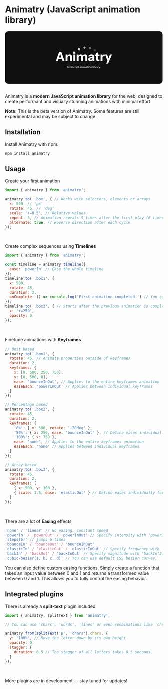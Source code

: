 # Animatry (JavaScript animation library)

<svg width="1200px" style="max-width: 100%" viewBox="0 0 1200 400" fill="none" xmlns="http://www.w3.org/2000/svg">
<rect width="1200" height="400" rx="25" fill="#101010"/>
<path d="M387.304 226.566L412.072 157.446H424.744L401.992 226.566H387.304ZM437.992 226.566L415.336 157.446H428.584L453.352 226.566H437.992ZM400.36 199.782H439.144V211.302H400.36V199.782ZM461.448 226.566V177.606H475.56V189.126H475.848V226.566H461.448ZM495.528 226.566V196.23C495.528 193.542 494.824 191.526 493.416 190.182C492.072 188.838 490.088 188.166 487.464 188.166C485.224 188.166 483.208 188.678 481.416 189.702C479.688 190.726 478.312 192.134 477.288 193.926C476.328 195.718 475.848 197.83 475.848 200.262L474.6 188.454C476.2 184.87 478.536 182.022 481.608 179.91C484.744 177.734 488.584 176.646 493.128 176.646C498.568 176.646 502.728 178.182 505.608 181.254C508.488 184.262 509.927 188.326 509.927 193.446V226.566H495.528ZM520.323 226.566V177.606H534.723V226.566H520.323ZM519.843 171.078V155.526H535.203V171.078H519.843ZM546.198 226.566V177.606H560.31V189.126H560.598V226.566H546.198ZM579.126 226.566V195.462C579.126 192.966 578.454 191.142 577.11 189.99C575.83 188.774 574.006 188.166 571.638 188.166C569.59 188.166 567.702 188.646 565.974 189.606C564.31 190.502 562.998 191.814 562.038 193.542C561.078 195.206 560.598 197.19 560.598 199.494L559.35 188.454C560.95 184.87 563.254 182.022 566.262 179.91C569.334 177.734 573.014 176.646 577.302 176.646C582.422 176.646 586.39 178.086 589.206 180.966C592.086 183.846 593.526 187.462 593.526 191.814V226.566H579.126ZM612.054 226.566V195.462C612.054 192.966 611.382 191.142 610.038 189.99C608.758 188.774 606.934 188.166 604.566 188.166C602.518 188.166 600.63 188.646 598.902 189.606C597.238 190.502 595.926 191.814 594.966 193.542C594.006 195.206 593.526 197.19 593.526 199.494L591.318 188.454C592.918 184.87 595.286 182.022 598.422 179.91C601.622 177.734 605.462 176.646 609.942 176.646C615.254 176.646 619.318 178.15 622.134 181.158C625.014 184.102 626.454 187.974 626.454 192.774V226.566H612.054ZM667.014 226.566C666.63 225.158 666.342 223.654 666.15 222.054C666.022 220.454 665.958 218.598 665.958 216.486H665.574V193.35C665.574 191.366 664.902 189.83 663.558 188.742C662.278 187.59 660.358 187.014 657.798 187.014C655.366 187.014 653.414 187.43 651.942 188.262C650.534 189.094 649.606 190.31 649.158 191.91H635.43C636.07 187.494 638.342 183.846 642.246 180.966C646.15 178.086 651.494 176.646 658.278 176.646C665.318 176.646 670.694 178.214 674.406 181.35C678.118 184.486 679.974 188.998 679.974 194.886V216.486C679.974 218.086 680.07 219.718 680.262 221.382C680.518 222.982 680.902 224.71 681.414 226.566H667.014ZM649.926 227.526C645.062 227.526 641.19 226.31 638.31 223.878C635.43 221.382 633.99 218.086 633.99 213.99C633.99 209.446 635.686 205.798 639.078 203.046C642.534 200.23 647.334 198.406 653.478 197.574L667.782 195.558V203.91L655.878 205.734C653.318 206.118 651.43 206.822 650.214 207.846C648.998 208.87 648.39 210.278 648.39 212.07C648.39 213.67 648.966 214.886 650.118 215.718C651.27 216.55 652.806 216.966 654.726 216.966C657.734 216.966 660.294 216.166 662.406 214.566C664.518 212.902 665.574 210.982 665.574 208.806L666.918 216.486C665.51 220.134 663.366 222.886 660.486 224.742C657.606 226.598 654.086 227.526 649.926 227.526ZM710.898 227.622C704.626 227.622 699.954 226.118 696.882 223.11C693.874 220.038 692.37 215.398 692.37 209.19V166.662L706.77 161.286V209.67C706.77 211.846 707.378 213.478 708.594 214.566C709.81 215.654 711.698 216.198 714.258 216.198C715.218 216.198 716.114 216.102 716.946 215.91C717.778 215.718 718.61 215.494 719.442 215.238V226.182C718.61 226.63 717.426 226.982 715.89 227.238C714.418 227.494 712.754 227.622 710.898 227.622ZM683.25 188.55V177.606H719.442V188.55H683.25ZM728.073 226.566V177.606H742.185V189.126H742.473V226.566H728.073ZM742.473 201.03L741.225 189.414C742.377 185.254 744.265 182.086 746.889 179.91C749.513 177.734 752.777 176.646 756.681 176.646C757.897 176.646 758.793 176.774 759.369 177.03V190.47C759.049 190.342 758.601 190.278 758.025 190.278C757.449 190.214 756.745 190.182 755.913 190.182C751.305 190.182 747.913 191.014 745.737 192.678C743.561 194.278 742.473 197.062 742.473 201.03ZM770.6 246.246L784.136 216.294L786.632 212.166L799.304 177.606H814.664L785 246.246H770.6ZM780.968 225.606L762.152 177.606H777.704L793.16 221.382L780.968 225.606Z" fill="white"/>
<rect x="559.018" y="126.953" width="15" height="15" transform="rotate(20 559.018 126.953)" fill="white" fill-opacity="0.8"/>
<rect x="604.574" y="114" width="15" height="15" transform="rotate(40 604.574 114)" fill="white" fill-opacity="0.6"/>
<rect x="650.245" y="117.321" width="15" height="15" transform="rotate(60 650.245 117.321)" fill="white" fill-opacity="0.4"/>
<rect x="689.585" y="136.878" width="15" height="15" transform="rotate(80 689.585 136.878)" fill="white" fill-opacity="0.2"/>
<path d="M473.82 280.2C473.313 280.2 472.827 280.16 472.36 280.08C471.893 280.013 471.553 279.927 471.34 279.82V278.02C471.633 278.14 471.987 278.24 472.4 278.32C472.813 278.4 473.233 278.44 473.66 278.44C474.54 278.44 475.2 278.26 475.64 277.9C476.093 277.527 476.32 276.94 476.32 276.14V265.6H478.44V276.22C478.44 277.553 478.047 278.553 477.26 279.22C476.473 279.873 475.327 280.2 473.82 280.2ZM487.413 280C487.346 279.747 487.299 279.467 487.273 279.16C487.259 278.853 487.253 278.48 487.253 278.04H487.153V273.18C487.153 272.527 486.986 272.04 486.653 271.72C486.333 271.387 485.819 271.22 485.113 271.22C484.433 271.22 483.886 271.353 483.473 271.62C483.073 271.887 482.839 272.267 482.773 272.76H480.793C480.886 271.8 481.319 271.033 482.093 270.46C482.866 269.887 483.899 269.6 485.193 269.6C486.526 269.6 487.526 269.913 488.193 270.54C488.859 271.153 489.193 272.06 489.193 273.26V278.04C489.193 278.347 489.213 278.66 489.253 278.98C489.293 279.3 489.353 279.64 489.433 280H487.413ZM483.893 280.2C482.853 280.2 482.026 279.947 481.413 279.44C480.799 278.92 480.493 278.22 480.493 277.34C480.493 276.433 480.813 275.72 481.453 275.2C482.106 274.667 483.039 274.307 484.253 274.12L487.613 273.58V275.04L484.573 275.52C483.893 275.627 483.379 275.807 483.033 276.06C482.699 276.313 482.533 276.68 482.533 277.16C482.533 277.627 482.686 277.98 482.993 278.22C483.313 278.447 483.773 278.56 484.373 278.56C485.173 278.56 485.833 278.367 486.353 277.98C486.886 277.593 487.153 277.107 487.153 276.52L487.413 278C487.173 278.707 486.746 279.253 486.133 279.64C485.519 280.013 484.773 280.2 483.893 280.2ZM494.443 280L490.283 269.8H492.503L495.903 279.06H494.923L498.283 269.8H500.423L496.283 280H494.443ZM508.057 280C507.991 279.747 507.944 279.467 507.917 279.16C507.904 278.853 507.897 278.48 507.897 278.04H507.797V273.18C507.797 272.527 507.631 272.04 507.297 271.72C506.977 271.387 506.464 271.22 505.757 271.22C505.077 271.22 504.531 271.353 504.117 271.62C503.717 271.887 503.484 272.267 503.417 272.76H501.437C501.531 271.8 501.964 271.033 502.737 270.46C503.511 269.887 504.544 269.6 505.837 269.6C507.171 269.6 508.171 269.913 508.837 270.54C509.504 271.153 509.837 272.06 509.837 273.26V278.04C509.837 278.347 509.857 278.66 509.897 278.98C509.937 279.3 509.997 279.64 510.077 280H508.057ZM504.537 280.2C503.497 280.2 502.671 279.947 502.057 279.44C501.444 278.92 501.137 278.22 501.137 277.34C501.137 276.433 501.457 275.72 502.097 275.2C502.751 274.667 503.684 274.307 504.897 274.12L508.257 273.58V275.04L505.217 275.52C504.537 275.627 504.024 275.807 503.677 276.06C503.344 276.313 503.177 276.68 503.177 277.16C503.177 277.627 503.331 277.98 503.637 278.22C503.957 278.447 504.417 278.56 505.017 278.56C505.817 278.56 506.477 278.367 506.997 277.98C507.531 277.593 507.797 277.107 507.797 276.52L508.057 278C507.817 278.707 507.391 279.253 506.777 279.64C506.164 280.013 505.417 280.2 504.537 280.2ZM516.218 280.2C514.885 280.2 513.825 279.907 513.038 279.32C512.251 278.733 511.805 277.907 511.698 276.84H513.618C513.711 277.427 513.978 277.88 514.418 278.2C514.871 278.507 515.485 278.66 516.258 278.66C516.938 278.66 517.458 278.54 517.818 278.3C518.178 278.06 518.358 277.72 518.358 277.28C518.358 276.96 518.251 276.693 518.038 276.48C517.838 276.253 517.438 276.067 516.838 275.92L515.198 275.54C514.171 275.287 513.405 274.913 512.898 274.42C512.405 273.913 512.158 273.293 512.158 272.56C512.158 271.64 512.498 270.92 513.178 270.4C513.871 269.867 514.818 269.6 516.018 269.6C517.205 269.6 518.158 269.867 518.878 270.4C519.611 270.933 520.025 271.68 520.118 272.64H518.198C518.118 272.16 517.885 271.793 517.498 271.54C517.125 271.273 516.611 271.14 515.958 271.14C515.345 271.14 514.871 271.253 514.538 271.48C514.218 271.693 514.058 271.993 514.058 272.38C514.058 272.7 514.178 272.967 514.418 273.18C514.671 273.393 515.085 273.573 515.658 273.72L517.338 274.14C518.311 274.38 519.045 274.773 519.538 275.32C520.031 275.853 520.278 276.5 520.278 277.26C520.278 278.18 519.918 278.9 519.198 279.42C518.491 279.94 517.498 280.2 516.218 280.2ZM526.798 280.2C525.824 280.2 524.958 279.973 524.198 279.52C523.438 279.053 522.838 278.42 522.398 277.62C521.971 276.82 521.758 275.907 521.758 274.88C521.758 273.853 521.971 272.947 522.398 272.16C522.838 271.36 523.438 270.733 524.198 270.28C524.958 269.827 525.818 269.6 526.778 269.6C527.591 269.6 528.318 269.753 528.958 270.06C529.598 270.367 530.124 270.793 530.538 271.34C530.951 271.887 531.218 272.533 531.338 273.28H529.378C529.244 272.68 528.951 272.2 528.498 271.84C528.058 271.48 527.498 271.3 526.818 271.3C526.231 271.3 525.718 271.447 525.278 271.74C524.838 272.033 524.498 272.447 524.258 272.98C524.018 273.513 523.898 274.147 523.898 274.88C523.898 275.6 524.018 276.233 524.258 276.78C524.498 277.327 524.838 277.753 525.278 278.06C525.718 278.353 526.238 278.5 526.838 278.5C527.491 278.5 528.044 278.327 528.498 277.98C528.964 277.62 529.264 277.14 529.398 276.54H531.358C531.224 277.273 530.944 277.913 530.518 278.46C530.104 279.007 529.578 279.433 528.938 279.74C528.298 280.047 527.584 280.2 526.798 280.2ZM533.417 280V269.8H535.397V272.34H535.497V280H533.417ZM535.497 274.68L535.237 272.26C535.477 271.393 535.89 270.733 536.477 270.28C537.064 269.827 537.764 269.6 538.577 269.6C538.884 269.6 539.097 269.627 539.217 269.68V271.64C539.15 271.613 539.057 271.6 538.937 271.6C538.817 271.587 538.67 271.58 538.497 271.58C537.497 271.58 536.744 271.84 536.237 272.36C535.744 272.88 535.497 273.653 535.497 274.68ZM540.898 280V269.8H542.978V280H540.898ZM540.798 267.8V265.46H543.098V267.8H540.798ZM551.338 280.18C550.378 280.18 549.578 279.953 548.938 279.5C548.311 279.033 547.898 278.387 547.698 277.56L547.978 277.52V284.1H545.898V269.8H547.878V272.14L547.678 272.08C547.891 271.307 548.344 270.7 549.038 270.26C549.731 269.82 550.544 269.6 551.478 269.6C552.398 269.6 553.191 269.82 553.858 270.26C554.538 270.7 555.058 271.313 555.418 272.1C555.791 272.887 555.978 273.807 555.978 274.86C555.978 275.927 555.784 276.86 555.398 277.66C555.011 278.46 554.471 279.08 553.778 279.52C553.084 279.96 552.271 280.18 551.338 280.18ZM550.898 278.46C551.804 278.46 552.524 278.14 553.058 277.5C553.591 276.86 553.858 275.98 553.858 274.86C553.858 273.753 553.591 272.893 553.058 272.28C552.524 271.653 551.798 271.34 550.878 271.34C549.971 271.34 549.244 271.66 548.698 272.3C548.164 272.927 547.898 273.8 547.898 274.92C547.898 276.013 548.164 276.88 548.698 277.52C549.244 278.147 549.978 278.46 550.898 278.46ZM562.366 280.2C561.18 280.2 560.306 279.927 559.746 279.38C559.2 278.82 558.926 278 558.926 276.92V267.46L560.986 266.68V276.94C560.986 277.473 561.126 277.867 561.406 278.12C561.686 278.373 562.14 278.5 562.766 278.5C563.006 278.5 563.22 278.48 563.406 278.44C563.593 278.4 563.753 278.353 563.886 278.3V279.98C563.74 280.047 563.533 280.1 563.266 280.14C563 280.18 562.7 280.2 562.366 280.2ZM556.886 271.46V269.8H563.886V271.46H556.886ZM576.124 280C576.057 279.747 576.01 279.467 575.984 279.16C575.97 278.853 575.964 278.48 575.964 278.04H575.864V273.18C575.864 272.527 575.697 272.04 575.364 271.72C575.044 271.387 574.53 271.22 573.824 271.22C573.144 271.22 572.597 271.353 572.184 271.62C571.784 271.887 571.55 272.267 571.484 272.76H569.504C569.597 271.8 570.03 271.033 570.804 270.46C571.577 269.887 572.61 269.6 573.904 269.6C575.237 269.6 576.237 269.913 576.904 270.54C577.57 271.153 577.904 272.06 577.904 273.26V278.04C577.904 278.347 577.924 278.66 577.964 278.98C578.004 279.3 578.064 279.64 578.144 280H576.124ZM572.604 280.2C571.564 280.2 570.737 279.947 570.124 279.44C569.51 278.92 569.204 278.22 569.204 277.34C569.204 276.433 569.524 275.72 570.164 275.2C570.817 274.667 571.75 274.307 572.964 274.12L576.324 273.58V275.04L573.284 275.52C572.604 275.627 572.09 275.807 571.744 276.06C571.41 276.313 571.244 276.68 571.244 277.16C571.244 277.627 571.397 277.98 571.704 278.22C572.024 278.447 572.484 278.56 573.084 278.56C573.884 278.56 574.544 278.367 575.064 277.98C575.597 277.593 575.864 277.107 575.864 276.52L576.124 278C575.884 278.707 575.457 279.253 574.844 279.64C574.23 280.013 573.484 280.2 572.604 280.2ZM580.722 280V269.8H582.702V272.2H582.802V280H580.722ZM587.962 280V273.44C587.962 272.733 587.782 272.207 587.422 271.86C587.075 271.513 586.555 271.34 585.862 271.34C585.262 271.34 584.728 271.473 584.262 271.74C583.808 272.007 583.448 272.373 583.182 272.84C582.928 273.307 582.802 273.86 582.802 274.5L582.542 272.06C582.875 271.3 583.388 270.7 584.082 270.26C584.775 269.82 585.582 269.6 586.502 269.6C587.595 269.6 588.455 269.907 589.082 270.52C589.708 271.133 590.022 271.947 590.022 272.96V280H587.962ZM592.812 280V269.8H594.892V280H592.812ZM592.712 267.8V265.46H595.012V267.8H592.712ZM597.812 280V269.8H599.792V272.2H599.892V280H597.812ZM604.692 280V273.34C604.692 272.647 604.532 272.14 604.212 271.82C603.892 271.5 603.432 271.34 602.832 271.34C602.272 271.34 601.765 271.473 601.312 271.74C600.872 271.993 600.525 272.353 600.272 272.82C600.018 273.273 599.892 273.813 599.892 274.44L599.632 272.06C599.965 271.3 600.465 270.7 601.132 270.26C601.812 269.82 602.572 269.6 603.412 269.6C604.425 269.6 605.232 269.893 605.832 270.48C606.445 271.067 606.752 271.84 606.752 272.8V280H604.692ZM611.572 280V273.34C611.572 272.647 611.405 272.14 611.072 271.82C610.752 271.5 610.292 271.34 609.692 271.34C609.145 271.34 608.645 271.473 608.192 271.74C607.752 271.993 607.398 272.353 607.132 272.82C606.878 273.273 606.752 273.813 606.752 274.44L606.332 272.06C606.678 271.3 607.198 270.7 607.892 270.26C608.598 269.82 609.385 269.6 610.252 269.6C611.278 269.6 612.098 269.9 612.712 270.5C613.325 271.087 613.632 271.873 613.632 272.86V280H611.572ZM622.628 280C622.561 279.747 622.514 279.467 622.488 279.16C622.474 278.853 622.468 278.48 622.468 278.04H622.368V273.18C622.368 272.527 622.201 272.04 621.868 271.72C621.548 271.387 621.034 271.22 620.328 271.22C619.648 271.22 619.101 271.353 618.688 271.62C618.288 271.887 618.054 272.267 617.988 272.76H616.008C616.101 271.8 616.534 271.033 617.308 270.46C618.081 269.887 619.114 269.6 620.408 269.6C621.741 269.6 622.741 269.913 623.408 270.54C624.074 271.153 624.408 272.06 624.408 273.26V278.04C624.408 278.347 624.428 278.66 624.468 278.98C624.508 279.3 624.568 279.64 624.648 280H622.628ZM619.108 280.2C618.068 280.2 617.241 279.947 616.628 279.44C616.014 278.92 615.708 278.22 615.708 277.34C615.708 276.433 616.028 275.72 616.668 275.2C617.321 274.667 618.254 274.307 619.468 274.12L622.828 273.58V275.04L619.788 275.52C619.108 275.627 618.594 275.807 618.248 276.06C617.914 276.313 617.748 276.68 617.748 277.16C617.748 277.627 617.901 277.98 618.208 278.22C618.528 278.447 618.988 278.56 619.588 278.56C620.388 278.56 621.048 278.367 621.568 277.98C622.101 277.593 622.368 277.107 622.368 276.52L622.628 278C622.388 278.707 621.961 279.253 621.348 279.64C620.734 280.013 619.988 280.2 619.108 280.2ZM631.155 280.2C629.969 280.2 629.095 279.927 628.535 279.38C627.989 278.82 627.715 278 627.715 276.92V267.46L629.775 266.68V276.94C629.775 277.473 629.915 277.867 630.195 278.12C630.475 278.373 630.929 278.5 631.555 278.5C631.795 278.5 632.009 278.48 632.195 278.44C632.382 278.4 632.542 278.353 632.675 278.3V279.98C632.529 280.047 632.322 280.1 632.055 280.14C631.789 280.18 631.489 280.2 631.155 280.2ZM625.675 271.46V269.8H632.675V271.46H625.675ZM634.608 280V269.8H636.688V280H634.608ZM634.508 267.8V265.46H636.808V267.8H634.508ZM644.009 280.2C642.969 280.2 642.056 279.973 641.269 279.52C640.483 279.053 639.869 278.42 639.429 277.62C638.989 276.807 638.769 275.887 638.769 274.86C638.769 273.82 638.989 272.907 639.429 272.12C639.883 271.333 640.496 270.72 641.269 270.28C642.056 269.827 642.969 269.6 644.009 269.6C645.063 269.6 645.983 269.827 646.769 270.28C647.556 270.72 648.163 271.333 648.589 272.12C649.029 272.907 649.249 273.82 649.249 274.86C649.249 275.887 649.029 276.807 648.589 277.62C648.163 278.42 647.556 279.053 646.769 279.52C645.983 279.973 645.063 280.2 644.009 280.2ZM644.009 278.5C644.636 278.5 645.176 278.347 645.629 278.04C646.096 277.733 646.463 277.307 646.729 276.76C646.996 276.213 647.129 275.573 647.129 274.84C647.129 273.747 646.836 272.887 646.249 272.26C645.676 271.62 644.929 271.3 644.009 271.3C643.103 271.3 642.356 271.62 641.769 272.26C641.196 272.9 640.909 273.76 640.909 274.84C640.909 275.573 641.036 276.213 641.289 276.76C641.556 277.307 641.923 277.733 642.389 278.04C642.869 278.347 643.409 278.5 644.009 278.5ZM651.386 280V269.8H653.366V272.2H653.466V280H651.386ZM658.626 280V273.44C658.626 272.733 658.446 272.207 658.086 271.86C657.739 271.513 657.219 271.34 656.526 271.34C655.926 271.34 655.392 271.473 654.926 271.74C654.472 272.007 654.112 272.373 653.846 272.84C653.592 273.307 653.466 273.86 653.466 274.5L653.206 272.06C653.539 271.3 654.052 270.7 654.746 270.26C655.439 269.82 656.246 269.6 657.166 269.6C658.259 269.6 659.119 269.907 659.746 270.52C660.372 271.133 660.686 271.947 660.686 272.96V280H658.626ZM667.46 280V265.6H669.54V280H667.46ZM672.46 280V269.8H674.54V280H672.46ZM672.36 267.8V265.46H674.66V267.8H672.36ZM682.9 280.18C681.94 280.18 681.14 279.953 680.5 279.5C679.86 279.033 679.44 278.387 679.24 277.56L679.44 277.52V280H677.46V265.6H679.54V272.14L679.32 272.08C679.547 271.307 679.987 270.7 680.64 270.26C681.307 269.82 682.107 269.6 683.04 269.6C683.96 269.6 684.753 269.82 685.42 270.26C686.1 270.7 686.62 271.313 686.98 272.1C687.353 272.887 687.54 273.807 687.54 274.86C687.54 275.927 687.347 276.86 686.96 277.66C686.573 278.46 686.033 279.08 685.34 279.52C684.647 279.96 683.833 280.18 682.9 280.18ZM682.46 278.46C683.367 278.46 684.087 278.14 684.62 277.5C685.153 276.86 685.42 275.98 685.42 274.86C685.42 273.753 685.153 272.893 684.62 272.28C684.087 271.653 683.36 271.34 682.44 271.34C681.533 271.34 680.807 271.66 680.26 272.3C679.727 272.927 679.46 273.8 679.46 274.92C679.46 276.013 679.727 276.88 680.26 277.52C680.807 278.147 681.54 278.46 682.46 278.46ZM689.726 280V269.8H691.706V272.34H691.806V280H689.726ZM691.806 274.68L691.546 272.26C691.786 271.393 692.199 270.733 692.786 270.28C693.372 269.827 694.072 269.6 694.886 269.6C695.192 269.6 695.406 269.627 695.526 269.68V271.64C695.459 271.613 695.366 271.6 695.246 271.6C695.126 271.587 694.979 271.58 694.806 271.58C693.806 271.58 693.052 271.84 692.546 272.36C692.052 272.88 691.806 273.653 691.806 274.68ZM703.389 280C703.323 279.747 703.276 279.467 703.249 279.16C703.236 278.853 703.229 278.48 703.229 278.04H703.129V273.18C703.129 272.527 702.963 272.04 702.629 271.72C702.309 271.387 701.796 271.22 701.089 271.22C700.409 271.22 699.863 271.353 699.449 271.62C699.049 271.887 698.816 272.267 698.749 272.76H696.769C696.863 271.8 697.296 271.033 698.069 270.46C698.843 269.887 699.876 269.6 701.169 269.6C702.503 269.6 703.503 269.913 704.169 270.54C704.836 271.153 705.169 272.06 705.169 273.26V278.04C705.169 278.347 705.189 278.66 705.229 278.98C705.269 279.3 705.329 279.64 705.409 280H703.389ZM699.869 280.2C698.829 280.2 698.003 279.947 697.389 279.44C696.776 278.92 696.469 278.22 696.469 277.34C696.469 276.433 696.789 275.72 697.429 275.2C698.083 274.667 699.016 274.307 700.229 274.12L703.589 273.58V275.04L700.549 275.52C699.869 275.627 699.356 275.807 699.009 276.06C698.676 276.313 698.509 276.68 698.509 277.16C698.509 277.627 698.663 277.98 698.969 278.22C699.289 278.447 699.749 278.56 700.349 278.56C701.149 278.56 701.809 278.367 702.329 277.98C702.863 277.593 703.129 277.107 703.129 276.52L703.389 278C703.149 278.707 702.723 279.253 702.109 279.64C701.496 280.013 700.749 280.2 699.869 280.2ZM707.987 280V269.8H709.967V272.34H710.067V280H707.987ZM710.067 274.68L709.807 272.26C710.047 271.393 710.461 270.733 711.047 270.28C711.634 269.827 712.334 269.6 713.147 269.6C713.454 269.6 713.667 269.627 713.787 269.68V271.64C713.721 271.613 713.627 271.6 713.507 271.6C713.387 271.587 713.241 271.58 713.067 271.58C712.067 271.58 711.314 271.84 710.807 272.36C710.314 272.88 710.067 273.653 710.067 274.68ZM716.521 284.1L718.981 278.48L719.401 277.82L722.501 269.8H724.661L718.661 284.1H716.521ZM718.881 280L714.521 269.8H716.781L720.481 278.98L718.881 280ZM724.549 280V277.52H727.009V280H724.549Z" fill="white"/>
</svg>

<br />
<br />

Animatry is a **modern JavaScript animation library** for the web, designed to create performant and visually stunning animations with minimal effort.

**Note:** This is the beta version of Animatry. Some features are still experimental and may be subject to change.

## Installation

Install Animatry with npm:

```bash
npm install animatry
```

## Usage

Create your first animation
```javascript
import { animatry } from 'animatry';

animatry.to('.box', { // Works with selectors, elements or arrays
  x: 500, // 'px'
  rotate: 45, // 'deg'
  scale: '+=0.5', // Relative values
  repeat: 5, // Animation repeats 5 times after the first play (6 times total)
  alternate: true, // Reverse direction after each cycle
});
```

<br>

Create complex sequences using **Timelines**
```javascript
import { animatry } from 'animatry';

const timeline = animatry.timeline({
  ease: 'powerIn' // Ease the whole timeline
});
timeline.to('.box1', {
  x: 500,
  rotate: 45,
  duration: 2,
  onComplete: () => console.log('First animation completed.') // You can add callbacks
});
timeline.to('.box2', { // Starts after the previous animation is completed
  x: '+=250',
  opacity: 0,
});
```

<br>

Finetune animations with  **Keyframes**
```javascript
// Unit based
animatry.to('.box1', {
  rotate: 45, // Animate properties outside of keyframes
  duration: 2,
  keyframes: {
    x: [0, 500, 250, 750],
    y: [0, 500, 0],
    ease: 'bounceInOut', // Applies to the entire keyframes animation
    easeEach: 'powerInOut' // Applies between individual keyframes
  }
});

// Percentage based
animatry.to('.box2', {
  rotate: 45,
  duration: 2,
  keyframes: {
    '0%': { x: 500, rotate: '-20deg' },
    '50%': { x: 250, ease: 'bounceInOut' }, // Define eases individually for every keyframe
    '100%': { x: 750 },
    ease: 'none', // Applies to the entire keyframes animation
    easeEach: 'none' // Applies between individual keyframes
  }
});

// Array based
animatry.to('.box3', {
  rotate: 45,
  duration: 2,
  keyframes: [
    { x: 500, y: 300 },
    { scale: 1.5, ease: 'elasticOut' } // Define eases individually for every keyframe
  ]
});
```

<br>

There are a lot of **Easing** effects

```javascript
'none' / 'linear' // No easing, constant speed
'powerIn' / 'powerOut' / 'powerInOut' // Specify intensity with 'powerIn(3)'
'steps(6)' // jumps 6 times
'bounceIn' / 'bounceOut' / 'bounceInOut'
'elasticIn' / 'elasticOut' / 'elasticInOut' // Specify frequency with 'elasticIn(3)'
'backIn' / 'backOut' / 'backInOut' // Specify magnitude with 'backIn(2)'
'cubic-bezier(a, b, c, d)' // You can use default CSS bezier curves.
```
You can also define custom easing functions. Simply create a function that takes an input value between 0 and 1 and returns a transformed value between 0 and 1. This allows you to fully control the easing behavior.

## Integrated plugins

There is already a **split-text** plugin included
```javascript
import { animatry, splitText } from 'animatry';

// You can use 'chars', 'words', 'lines' or even combinations like 'chars words'.

animatry.from(splitText('p', 'chars').chars, {
  y: '100%', // Move the letter down by its own height
  opacity: 0,
  stagger: {
    duration: 0.5 // The stagger of all letters takes 0.5 seconds.
  }
});
```

<br>

More plugins are in development — stay tuned for updates!